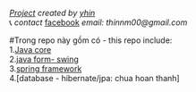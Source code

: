_[Project](https://github.com/nguyenmanhthinbsl/JavaLearning)_ _created by_ _[yhin](https://github.com/nguyenmanhthinbsl)_ </br>
:telephone_receiver: _contact_ [facebook](facebook.com/nguyenmanhthinn) _email: thinnm00@gmail.com_ </br>

#Trong repo này gồm có - this repo include: </br>
    1.[Java core](./../../tree/main/out/production/dev/Tutorial) </br>
    2.[java form- swing](./../../tree/main/out/production/dev/Swing)</br>
    3.[spring framework](./../../tree/main/out/production/dev/Spring-framework.module)</br>
    4.[database - hibernate/jpa: chua hoan thanh] </br>